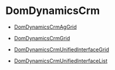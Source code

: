 


# DomDynamicsCrm

- [DomDynamicsCrmAgGrid](DomDynamicsCrmAgGrid.md)

- [DomDynamicsCrmGrid](DomDynamicsCrmGrid.md)

- [DomDynamicsCrmUnifiedInterfaceGrid](DomDynamicsCrmUnifiedInterfaceGrid.md)

- [DomDynamicsCrmUnifiedInterfaceList](DomDynamicsCrmUnifiedInterfaceList.md)


